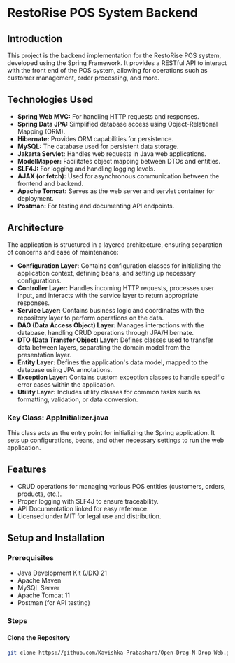# RestoRise POS System Backend

## Introduction
This project is the backend implementation for the RestoRise POS system, developed using the Spring Framework. It provides a RESTful API to interact with the front end of the POS system, allowing for operations such as customer management, order processing, and more.

## Technologies Used
- **Spring Web MVC:** For handling HTTP requests and responses.
- **Spring Data JPA:** Simplified database access using Object-Relational Mapping (ORM).
- **Hibernate:** Provides ORM capabilities for persistence.
- **MySQL:** The database used for persistent data storage.
- **Jakarta Servlet:** Handles web requests in Java web applications.
- **ModelMapper:** Facilitates object mapping between DTOs and entities.
- **SLF4J:** For logging and handling logging levels.
- **AJAX (or fetch):** Used for asynchronous communication between the frontend and backend.
- **Apache Tomcat:** Serves as the web server and servlet container for deployment.
- **Postman:** For testing and documenting API endpoints.

## Architecture
The application is structured in a layered architecture, ensuring separation of concerns and ease of maintenance:
- **Configuration Layer:** Contains configuration classes for initializing the application context, defining beans, and setting up necessary configurations.
- **Controller Layer:** Handles incoming HTTP requests, processes user input, and interacts with the service layer to return appropriate responses.
- **Service Layer:** Contains business logic and coordinates with the repository layer to perform operations on the data.
- **DAO (Data Access Object) Layer:** Manages interactions with the database, handling CRUD operations through JPA/Hibernate.
- **DTO (Data Transfer Object) Layer:** Defines classes used to transfer data between layers, separating the domain model from the presentation layer.
- **Entity Layer:** Defines the application's data model, mapped to the database using JPA annotations.
- **Exception Layer:** Contains custom exception classes to handle specific error cases within the application.
- **Utility Layer:** Includes utility classes for common tasks such as formatting, validation, or data conversion.

### Key Class: AppInitializer.java
This class acts as the entry point for initializing the Spring application. It sets up configurations, beans, and other necessary settings to run the web application.

## Features
- CRUD operations for managing various POS entities (customers, orders, products, etc.).
- Proper logging with SLF4J to ensure traceability.
- API Documentation linked for easy reference.
- Licensed under MIT for legal use and distribution.

## Setup and Installation

### Prerequisites
- Java Development Kit (JDK) 21
- Apache Maven
- MySQL Server
- Apache Tomcat 11
- Postman (for API testing)

### Steps

#### Clone the Repository
```bash
git clone https://github.com/Kavishka-Prabashara/Open-Drag-N-Drop-Web.git
